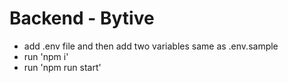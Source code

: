 # Backend - Bytive
- add .env file and then add two variables same as .env.sample
- run 'npm i'
- run 'npm run start'
